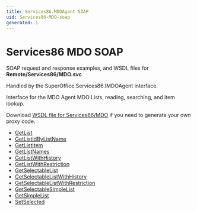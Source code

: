 ```yaml
---
title: Services86.MDOAgent SOAP
uid: Services86-MDO-soap
generated: 1
---
```


# Services86 MDO SOAP

SOAP request and response examples, and WSDL files for **Remote/Services86/MDO.svc**

Handled by the <see cref="T:SuperOffice.Services86.IMDOAgent">SuperOffice.Services86.IMDOAgent</see> interface.

Interface for the MDO Agent
MDO Lists, reading, searching, and item lookup.

Download [WSDL file for Services86/MDO](../Services86-MDO.md) if you need to generate your own proxy code.

* [GetList](GetList.md)
* [GetListIdByListName](GetListIdByListName.md)
* [GetListItem](GetListItem.md)
* [GetListNames](GetListNames.md)
* [GetListWithHistory](GetListWithHistory.md)
* [GetListWithRestriction](GetListWithRestriction.md)
* [GetSelectableList](GetSelectableList.md)
* [GetSelectableListWithHistory](GetSelectableListWithHistory.md)
* [GetSelectableListWithRestriction](GetSelectableListWithRestriction.md)
* [GetSelectableSimpleList](GetSelectableSimpleList.md)
* [GetSimpleList](GetSimpleList.md)
* [SetSelected](SetSelected.md)

